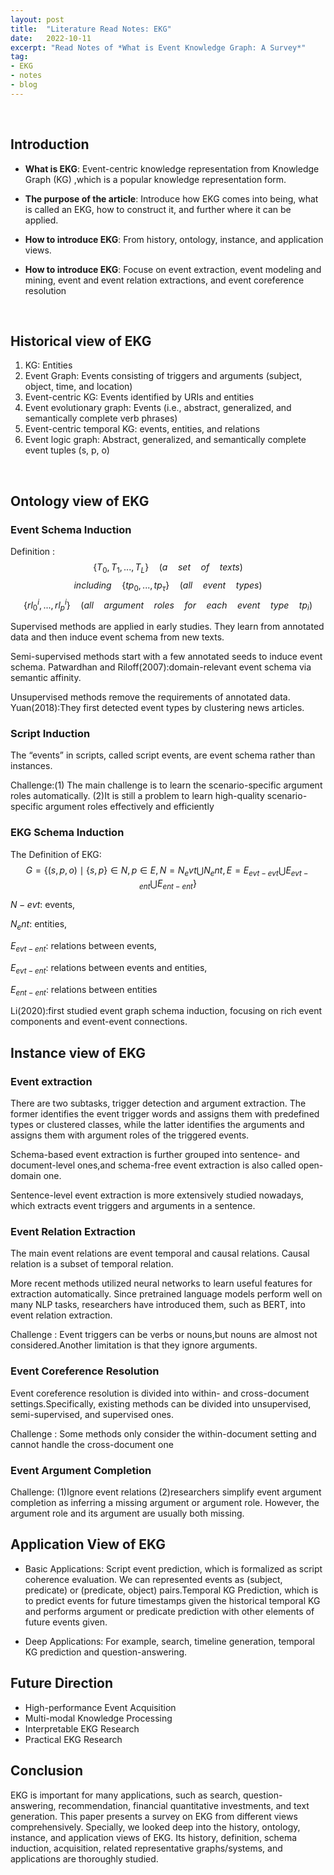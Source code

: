 ```yaml
---
layout: post
title:  "Literature Read Notes: EKG"
date:   2022-10-11
excerpt: "Read Notes of *What is Event Knowledge Graph: A Survey*"
tag:
- EKG
- notes
- blog
---
```


<br/>

## Introduction

* **What is EKG**: Event-centric knowledge representation from Knowledge Graph (KG) ,which is a popular knowledge representation form. 

* **The purpose of the article**: Introduce how EKG comes into being, what is called an EKG, how to construct it, and further where it can be applied.

* **How to introduce EKG**: From history, ontology, instance, and application views.

* **How to introduce EKG**: Focuse on event extraction, event modeling and mining, event and event relation extractions, and event coreference resolution

<br/>

## Historical view of EKG

1. KG: Entities
2. Event Graph: Events consisting of triggers and arguments (subject, object, time, and location)
3. Event-centric KG: Events identified by URIs and entities
4. Event evolutionary graph: Events (i.e., abstract, generalized, and semantically complete verb phrases)
5. Event-centric temporal KG: events, entities, and relations
6. Event logic graph: Abstract, generalized, and semantically complete event tuples (s, p, o)

<br/>

## Ontology view of EKG

### Event Schema Induction 

Definition :
$$\lbrace T_0,T_1,...,T_L \rbrace \quad (a \quad set \quad of \quad texts)$$
$$including \quad \lbrace tp_0,...,tp_\tau \rbrace \quad (all \quad event \quad types)$$
$$\lbrace rl_0^i,...,rl_p^i \rbrace \quad (all \quad argument \quad roles \quad for \quad each \quad event \quad type \quad tp_i)$$

Supervised methods are applied in early studies. They learn from annotated data and then induce event schema from new texts.

Semi-supervised methods start with a few annotated seeds to induce event schema. Patwardhan and Riloff(2007):domain-relevant event schema via semantic affinity.

Unsupervised methods remove the requirements of annotated data. Yuan(2018):They first detected event types by clustering news articles.

### Script Induction

The “events” in scripts, called script events, are event schema rather than instances.

Challenge:(1) The main challenge is to learn the scenario-specific argument roles automatically. (2)It is still a problem to learn high-quality scenario-specific argument roles effectively and efficiently

### EKG Schema Induction

The Definition of EKG:
$$G=\lbrace (s,p,o) \mid \lbrace s,p \rbrace \in N,p \in E, N=N_evt \bigcup N_ent, E=E_{evt-evt} \bigcup E_{evt-ent} \bigcup E_{ent-ent} \rbrace$$

$N-evt$: events,

$N_ent$: entities, 

$E_{evt-ent}$: relations between events,

$E_{evt-ent}$: relations between events and entities,

$E_{ent-ent}$: relations between entities

Li(2020):first studied event graph schema induction, focusing on rich event components and event-event connections.

## Instance view of EKG

### Event extraction

There are two subtasks, trigger detection and argument extraction. The former identifies the event trigger words and assigns them with predefined types or clustered classes, while the latter identifies the arguments and assigns them with argument roles of the triggered events.

Schema-based event extraction is further grouped into sentence- and document-level ones,and schema-free event extraction is also called open-domain one.

Sentence-level event extraction is more extensively studied nowadays, which extracts event triggers and arguments in a sentence.

### Event Relation Extraction

The main event relations are event temporal and causal relations. Causal relation is a subset of temporal relation.

More recent methods utilized neural networks to learn useful features for extraction automatically. Since pretrained language models perform well on many NLP tasks, researchers have introduced them, such as BERT, into event relation extraction.

Challenge : Event triggers can be verbs or nouns,but nouns are almost not considered.Another limitation is that they ignore arguments. 

### Event Coreference Resolution

Event coreference resolution is divided into within- and cross-document settings.Specifically, existing methods can be divided into unsupervised, semi-supervised, and supervised ones.

Challenge : Some methods only consider the within-document setting and cannot handle the cross-document one

### Event Argument Completion

Challenge: (1)Ignore event relations (2)researchers simplify event argument completion as inferring a missing argument or argument role. However, the argument role and its argument are usually both missing.

## Application View of EKG

* Basic Applications: Script event prediction, which is formalized as script coherence evaluation. We can represented events as (subject, predicate) or (predicate, object) pairs.Temporal KG Prediction, which is to predict events for future timestamps given the historical temporal KG and performs argument or predicate prediction with other elements of future events given.

* Deep Applications: For example, search, timeline generation, temporal KG prediction and question-answering.

## Future Direction

* High-performance Event Acquisition
* Multi-modal Knowledge Processing
* Interpretable EKG Research
* Practical EKG Research

## Conclusion

EKG is important for many applications, such as search, question-answering, recommendation, financial quantitative investments, and text generation. This paper presents a survey on EKG from different views comprehensively. Specially, we looked deep into the history, ontology, instance, and application views of EKG. Its history, definition, schema induction, acquisition, related representative graphs/systems, and applications are thoroughly studied.




























